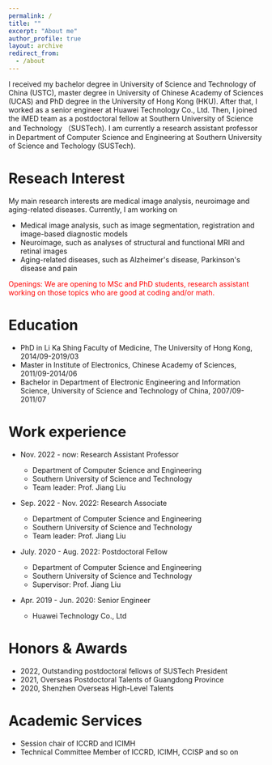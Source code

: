 ```yaml
---
permalink: /
title: ""
excerpt: "About me"
author_profile: true
layout: archive
redirect_from: 
  - /about
---
```


I received my bachelor degree in University of Science and Technology of China (USTC), master degree in University of Chinese Academy of Sciences (UCAS) and PhD degree in the University of Hong Kong (HKU). After that, I worked as a senior engineer at Huawei Technology Co., Ltd. Then, I joined the iMED team as a postdoctoral fellow at Southern University of Science and Technology （SUSTech). I am currently a research assistant professor in Department of Computer Science and Engineering at Southern University of Science and Techology (SUSTech).

Reseach Interest
======
My main research interests are medical image analysis, neuroimage and aging-related diseases. Currently, I am working on
* Medical image analysis, such as image segmentation, registration and image-based diagnostic models
* Neuroimage, such as analyses of structural and functional MRI and retinal images
* Aging-related diseases, such as Alzheimer's disease, Parkinson's disease and pain 

<font color="Red">Openings: We are opening to MSc and PhD students, research assistant working on those topics who are good at coding and/or math.</font>

Education
======
* PhD in Li Ka Shing Faculty of Medicine, The University of Hong Kong, 2014/09-2019/03
* Master in Institute of Electronics, Chinese Academy of Sciences, 2011/09-2014/06
* Bachelor in Department of Electronic Engineering and Information Science, University of Science and Technology of China, 2007/09-2011/07


Work experience
======
* Nov. 2022 - now: Research Assistant Professor
  * Department of Computer Science and Engineering
  * Southern University of Science and Technology
  * Team leader: Prof. Jiang Liu

* Sep. 2022 - Nov. 2022: Research Associate
  * Department of Computer Science and Engineering
  * Southern University of Science and Technology
  * Team leader: Prof. Jiang Liu

* July. 2020 - Aug. 2022: Postdoctoral Fellow
  * Department of Computer Science and Engineering
  * Southern University of Science and Technology
  * Supervisor: Prof. Jiang Liu

* Apr. 2019 - Jun. 2020: Senior Engineer
  * Huawei Technology Co., Ltd
  
<!-- Publications(Recent three years)
======
  {% assign pubs = site.publications | where_exp: "item", "item.year > 2020" | group_by: "year" | reverse %}
{% for pub in pubs %}
  {% assign posts = pub.items %}
  <h2 id="{{ year | slugify }}" class="archive__subtitle">{{ pub.name }}</h2>
  <ul>
  {% for post in posts %}
    <li>{{ post.citation }}</li>
  {% endfor %}
  </ul>
{% endfor %} -->
  
<!-- Projects
======
{% include projects.html %} -->

Honors & Awards
======
* 2022, Outstanding postdoctoral fellows of SUSTech President
* 2021, Overseas Postdoctoral Talents of Guangdong Province
* 2020, Shenzhen Overseas High-Level Talents

Academic Services
======
* Session chair of ICCRD and ICIMH
* Technical Committee Member of ICCRD, ICIMH, CCISP and so on
